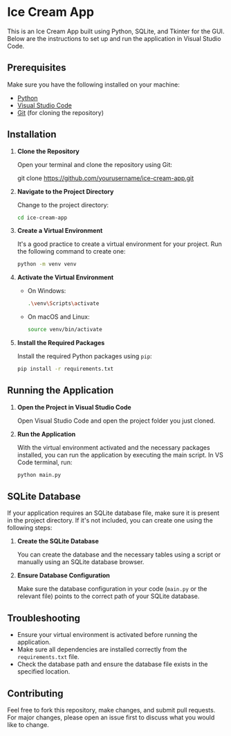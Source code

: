 
# Ice Cream App

This is an Ice Cream App built using Python, SQLite, and Tkinter for the GUI. Below are the instructions to set up and run the application in Visual Studio Code.

## Prerequisites

Make sure you have the following installed on your machine:

- [Python](https://www.python.org/downloads/)
- [Visual Studio Code](https://code.visualstudio.com/)
- [Git](https://git-scm.com/downloads) (for cloning the repository)

## Installation

1. **Clone the Repository**

    Open your terminal and clone the repository using Git:

    
    git clone https://github.com/yourusername/ice-cream-app.git
    

2. **Navigate to the Project Directory**

    Change to the project directory:

    ```bash
    cd ice-cream-app
    ```

3. **Create a Virtual Environment**

    It's a good practice to create a virtual environment for your project. Run the following command to create one:

    ```bash
    python -m venv venv
    ```

4. **Activate the Virtual Environment**

    - On Windows:

      ```bash
      .\venv\Scripts\activate
      ```

    - On macOS and Linux:

      ```bash
      source venv/bin/activate
      ```

5. **Install the Required Packages**

    Install the required Python packages using `pip`:

    ```bash
    pip install -r requirements.txt
    ```

## Running the Application

1. **Open the Project in Visual Studio Code**

    Open Visual Studio Code and open the project folder you just cloned.

2. **Run the Application**

    With the virtual environment activated and the necessary packages installed, you can run the application by executing the main script. In VS Code terminal, run:

    ```bash
    python main.py
    ```

## SQLite Database

If your application requires an SQLite database file, make sure it is present in the project directory. If it's not included, you can create one using the following steps:

1. **Create the SQLite Database**

    You can create the database and the necessary tables using a script or manually using an SQLite database browser.

2. **Ensure Database Configuration**

    Make sure the database configuration in your code (`main.py` or the relevant file) points to the correct path of your SQLite database.

## Troubleshooting

- Ensure your virtual environment is activated before running the application.
- Make sure all dependencies are installed correctly from the `requirements.txt` file.
- Check the database path and ensure the database file exists in the specified location.

## Contributing

Feel free to fork this repository, make changes, and submit pull requests. For major changes, please open an issue first to discuss what you would like to change.

